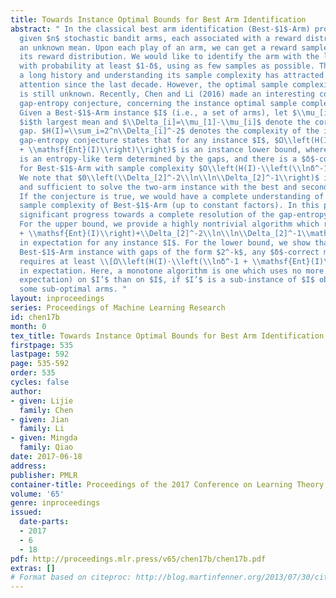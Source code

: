 ```yaml
---
title: Towards Instance Optimal Bounds for Best Arm Identification
abstract: " In the classical best arm identification (Best-$1$-Arm) problem, we are
  given $n$ stochastic bandit arms, each associated with a reward distribution with
  an unknown mean. Upon each play of an arm, we can get a reward sampled i.i.d. from
  its reward distribution. We would like to identify the arm with the largest mean
  with probability at least $1-δ$, using as few samples as possible. The problem has
  a long history and understanding its sample complexity has attracted significant
  attention since the last decade. However, the optimal sample complexity of the problem
  is still unknown. Recently, Chen and Li (2016) made an interesting conjecture, called
  gap-entropy conjecture, concerning the instance optimal sample complexity of Best-$1$-Arm.
  Given a Best-$1$-Arm instance $I$ (i.e., a set of arms), let $\\mu_[i]$ denote the
  $i$th largest mean and $\\Delta_[i]=\\mu_[1]-\\mu_[i]$ denote the corresponding
  gap. $H(I)=\\sum_i=2^n\\Delta_[i]^-2$ denotes the complexity of the instance. The
  gap-entropy conjecture states that for any instance $I$, $Ω\\left(H(I)⋅\\left(\\lnδ^-1
  + \\mathsf{Ent}(I)\\right)\\right)$ is an instance lower bound, where $\\mathsfEnt(I)$
  is an entropy-like term determined by the gaps, and there is a $δ$-correct algorithm
  for Best-$1$-Arm with sample complexity $O\\left(H(I)⋅\\left(\\lnδ^-1 + \\mathsf{Ent}(I)\\right)+\\Delta_[2]^-2\\ln\\ln\\Delta_[2]^-1\\right)$.
  We note that $Θ\\left(\\Delta_[2]^-2\\ln\\ln\\Delta_[2]^-1\\right)$ is necessary
  and sufficient to solve the two-arm instance with the best and second best arms.
  If the conjecture is true, we would have a complete understanding of the instance-wise
  sample complexity of Best-$1$-Arm (up to constant factors). In this paper, we make
  significant progress towards a complete resolution of the gap-entropy conjecture.
  For the upper bound, we provide a highly nontrivial algorithm which requires \\[O\\left(H(I)⋅\\left(\\lnδ^-1
  + \\mathsf{Ent}(I)\\right)+\\Delta_[2]^-2\\ln\\ln\\Delta_[2]^-1\\mathrmpolylog(n,δ^-1)\\right)\\]samples
  in expectation for any instance $I$. For the lower bound, we show that for any Gaussian
  Best-$1$-Arm instance with gaps of the form $2^-k$, any $δ$-correct monotone algorithm
  requires at least \\[Ω\\left(H(I)⋅\\left(\\lnδ^-1 + \\mathsf{Ent}(I)\\right)\\right)\\]samples
  in expectation. Here, a monotone algorithm is one which uses no more samples (in
  expectation) on $I’$ than on $I$, if $I’$ is a sub-instance of $I$ obtained by removing
  some sub-optimal arms. "
layout: inproceedings
series: Proceedings of Machine Learning Research
id: chen17b
month: 0
tex_title: Towards Instance Optimal Bounds for Best Arm Identification
firstpage: 535
lastpage: 592
page: 535-592
order: 535
cycles: false
author:
- given: Lijie
  family: Chen
- given: Jian
  family: Li
- given: Mingda
  family: Qiao
date: 2017-06-18
address: 
publisher: PMLR
container-title: Proceedings of the 2017 Conference on Learning Theory
volume: '65'
genre: inproceedings
issued:
  date-parts:
  - 2017
  - 6
  - 18
pdf: http://proceedings.mlr.press/v65/chen17b/chen17b.pdf
extras: []
# Format based on citeproc: http://blog.martinfenner.org/2013/07/30/citeproc-yaml-for-bibliographies/
---
```

